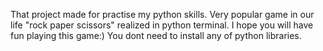 That project made for practise my python skills. Very popular game in our life "rock paper scissors" realized in python terminal. I hope you will have fun playing this game:) You dont need to install any of python libraries.
